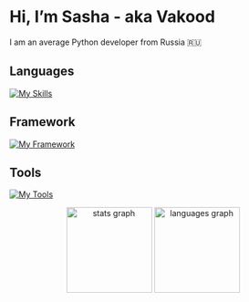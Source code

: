 # Hi, I’m Sasha - aka Vakood
I am an average Python developer from Russia 🇷🇺<br>

## Languages<br>
[![My Skills](https://skillicons.dev/icons?i=python,html,css,js,ts)](https://skillicons.dev)

## Framework<br>
[![My Framework](https://skillicons.dev/icons?i=fastapi,flask,electron,nextjs)](https://skillicons.dev)

## Tools<br>
[![My Tools](https://skillicons.dev/icons?i=linux,bash,git,github,nginx,vscode)](https://skillicons.dev)


<div align="center">
  <img src="https://github-readme-stats.vercel.app/api?username=Vakood&hide_title=false&hide_rank=false&show_icons=true&include_all_commits=true&count_private=true&disable_animations=false&theme=dracula&locale=ru&hide_border=false" height="150" alt="stats graph"  />
  <img src="https://github-readme-stats.vercel.app/api/top-langs?username=Vakood&locale=ru&hide_title=false&layout=compact&card_width=320&langs_count=5&theme=dracula&hide_border=false" height="150" alt="languages graph"  />
</div>
